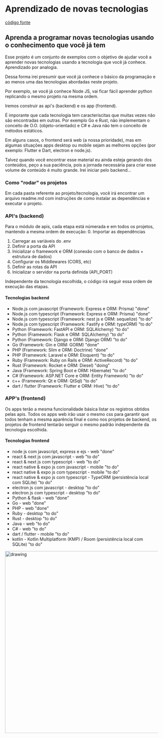 # Aprendizado de novas tecnologias
[código fonte](https://github.com/logicinfocursos/learning_new_techs.git)

## Aprenda a programar novas tecnologias usando o conhecimento que você já tem
Esse projeto é um conjunto de exemplos com o objetivo de ajudar você a aprender novas tecnologias usando a tecnologia que você já conhece. Aprendizado por analogia. 

Dessa forma irei presumir que você já conhece o básico da programação e ao menos uma das tecnologias abordadas neste projeto.

Por exemplo, se você já conhece Node JS, vai ficar fácil aprender python replicando o mesmo projeto na mesma ordem. 

Iremos construir as api's (backend) e os app (frontend).

É imporante que cada tecnologia tem caracteríscitas que muitas vezes não são encontradas em outras. Por exemplo Go e Rust, não implementam o conceito de O.O. (objeto-orientado) e C# e Java não tem o conceito de métodos estáticos.

Em alguns casos, o frontend será web (a nossa prioridade), mas em algumas situações apps desktop ou mobile sejam as melhores opções (por exemplo: Flutter e Dart, electron e node.js).

Talvez quando você encontrar esse material eu ainda esteja gerando dos conteúdos, peço a sua paciência, pois a jornada necessária para criar esse volume de conteúdo é muito grande. Irei iniciar pelo backend...

### Como "rodar" os projetos
Em cada pasta referente ao projeto/tecnologia, você irá encontrar um arquivo readme.md com instruções de como instalar as dependências e executar o projeto.

### API's (backend) 
Para o módulo de apis, cada etapa está númerada e em todos os projetos, mantendo a mesma ordem de execução:
0. Importar as dependências
1. Carregar as variáveis do .env
2. Definir a porta da API
3. Inicializar o framework e ORM (conexão com o banco de dados + estrutura de dados)
4. Configurar os Middlewares (CORS, etc)
5. Definir as rotas da API
6. Inicializar o servidor na porta definida (API_PORT)

Independente da tecnologia escolhida, o código irá seguir essa ordem de execução das etapas.

#### Tecnologias backend
- Node.js com javascript (Framework: Express e ORM: Prisma) "done"
- Node.js com typescript (Framework: Express e ORM: Prisma) "done"
- Node.js com typescript (Framework: nest js e ORM: sequelize) "to do"
- Node.js com typescript (Framework: Fastify e ORM: typeORM) "to do"
- Python (Framework: FastAPI e ORM: SQLAlchemy)  "to do"
- Python (Framework: Flask e ORM: SQLAlchemy) "to do"
- Python (Framework: Django e ORM: Django ORM) "to do"
- Go (Framework: Gin e ORM: GORM) "done"
- PHP (Framework: Slim e ORM: Doctrine) "done"
- PHP (Framework: Laravel e ORM: Eloquent) "to do"
- Ruby (Framework: Ruby on Rails e ORM: ActiveRecord) "to do"
- Rust (Framework: Rocket e ORM: Diesel) "doing"
- Java (Framework: Spring Boot e ORM: Hibernate) "to do"
- C# (Framework: ASP.NET Core e ORM: Entity Framework) "to do"
- c++ (Framework: Qt e ORM: QtSql) "to do"
- dart / flutter (Framework: Flutter e ORM: Hive) "to do"


### APP's (frontend)
Os apps terão a mesma funcionalidade básica listar os registros obtidos pelas apis. Todos os apps web irão usar o mesmo css para garantir que todos tenham a mesma aparência final e como nos projetos de backend, os projetos de frontend tentarão serguir o mesmo padrão independente da tecnologia escolhida.

#### Tecnologias frontend
- node js com javascript, express e ejs - web "done"
- react & next js com javascript - web  "to do"
- react & next js com typescript - web  "to do"
- react native & expo js com javascript - mobile  "to do"
- react native & expo js com typescript - mobile  "to do"
- react native & expo js com typescript - TypeORM (persistência local com SQLite)  "to do"
- electron js com javascript - desktop  "to do"
- electron js com typescript - desktop  "to do"
- Python & flask - web  "done"
- Go  - web  "done"
- PHP  - web  "done"
- Ruby   - desktop  "to do"
- Rust  - desktop  "to do"
- Java  - web  "to do"
- C# - web  "to do"
- dart / flutter - mobile  "to do"
- kotlin - Kotlin Multiplatform (KMP) / Room (persistência local com SQLite)  "to do"

<img src="https://personalizetudo.com.br/assets/images/frontend.png" alt="drawing" width="600"/>
